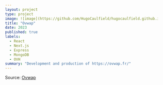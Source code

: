 ```yaml
---
layout: project
type: project
image: ![image](https://github.com/HugoCaulfield/hugocaulfield.github.io/assets/33220892/22a3ed26-2cb4-46c0-891d-755eedf3460f)
title: "Ovwap"
date: 2023
published: true
labels:
  - React
  - Next.js
  - Express
  - MongoDB
  - OVH
summary: "Development and production of https://ovwap.fr/"
---
```


Source: <a href="https://github.com/HugoCaulfield"><i class="large github icon "></i>Ovwap</a>
